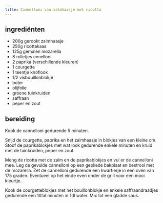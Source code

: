 ```yaml
---
title: Cannelloni van zalmhaasje met ricotta
---
```


## ingrediënten
* 200g gerookt zalmhaasje
* 250g ricottakaas
* 125g gemalen mozarella
* 8 rolletjes cnnelloni
* 2 paprika (verschillende kleuren)
* 1 courgette
* 1 teentje knoflook
* 1/2 visbouillonblokje
* boter
* olijfolie
* groene tuinkruiden
* saffraan
* peper en zout

## bereiding
Kook de cannelloni gedurende 5 minuten. 

Snijd de courgette, paprika en het zalmhaasje in blokjes van een kleine cm. Stoof de paprikablokjes met wat look gedurende enkele minuten en kruid met de tuinkruiden, peper en zout.

Meng de ricotta met de zalm en de paprikablokjes en vul er de cannelloni mee. Leg de gevulde cannelloni op een geoliede bakplaat en bestrooi met de mozarella. Zet de cannelloni gedurende een kwartierje in een oven van 175 graden. Eventueel op het einde even onder de grill voor een mooi kleurtje.

Kook de courgetteblokjes met het bouillonblokje en enkele saffraandraadjes gedurende een 10tal minuten in 1dl water. Mix tot een gladde saus.

